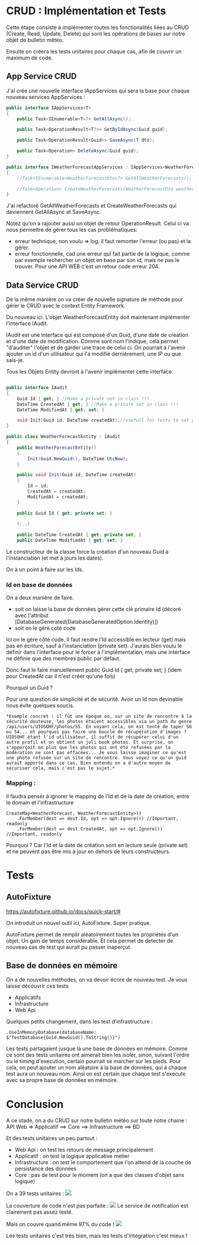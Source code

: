 # CRUD : Implémentation et Tests

Cette étape consiste à implémenter toutes les fonctionalités liées au CRUD (Create, Read, Update, Delete) qui sont les opérations de bases sur notre objet de bulletin météo. 

Ensuite on créera les tests unitaires pour chaque cas, afin de couvrir un maximum de code. 

## App Service CRUD

J'ai crée une nouvelle interface IAppServices qui sera la base pour chaque nouveau services AppServices : 

```c#
public interface IAppServices<T>
{
    public Task<IEnumerable<T>?> GetAllAsync();

    public Task<OperationResult<T?>> GetByIdAsync(Guid guid);

    public Task<OperationResult<Guid>> SaveAsync(T dto);

    public Task<Operation> DeleteAsync(Guid guid);
}

public interface IWeatherForecastAppServices : IAppServices<WeatherForecastDto>
{
    //Task<IEnumerable<WeatherForecastDto>?> GetAllWeatherForecasts(); Replaced by GetAllAsync in IAppServices

    //Task<Operation> CreateWeatherForecasts(WeatherForecastDto weatherForecastDto); Replaced by SaveAsync in IAppServices
}
```

J'ai refactoré GetAllWeatherForecasts et CreateWeatherForecasts qui deviennent GetAllAsync et SaveAsync.

Notez qu'on a rajouter aussi un objet de retour OperationResult. Celui ci va nous permettre de gérer tous les cas problématiques:
- erreur technique, non voulu => log, il faut remonter l'erreur (ou pas) et la gérer.
- erreur fonctionnelle, cad une erreur qui fait partie de la logique, comme par exemple rechercher un objet en base par son id, mais ne pas le trouver. Pour une API WEB c'est un retour code erreur 204.


## Data Service CRUD

De la même manière on va créer de nouvelle signature de méthode pour gérer le CRUD avec le context Entity Framework.

Du nouveau ici. L'objet WeatherForecastEntity doit maintenant implémenter l'interface IAudit.

IAudit est une interface qui est composé d'un Guid, d'une date de creation et d'une date de modification. Comme sont nom l'indique, cela permet "d'auditer" l'objet et de garder une trace de celui ci. On pourrait à l'avenir ajouter un id d'un utilisateur qui l'a modifié dernièrement, une IP ou que sais-je. 

Tous les Objets Entity devront à l'avenir implémenter cette interface.


```c#

public interface IAudit
{
    Guid Id { get; } //Make a private set in class !!!
    DateTime CreatedAt { get; } //Make a private set in class !!!
    DateTime ModifiedAt { get; set; }

    void Init(Guid id, DateTime createdAt);//usefull for tests to set private fields
}

public class WeatherForecastEntity : IAudit
{
    public WeatherForecastEntity()
    {
        Init(Guid.NewGuid(), DateTime.UtcNow);
    }

    public void Init(Guid id, DateTime createdAt)
    {
        Id = id;
        CreatedAt = createdAt;
        ModifiedAt = createdAt;
    }

    public Guid Id { get; private set; }
    
    (...)

    public DateTime CreatedAt { get; private set; }
    public DateTime ModifiedAt { get; set; }
```

Le constructeur de la classe force la création d'un nouveau Guid à l'instanciation (et met à jours les dates).

On à un point à faire sur les Ids.

### Id en base de données

On a deux manière de faire. 
- soit on laisse la base de données gérer cette clé primaire Id (décoré avec l'attribut [DatabaseGenerated(DatabaseGeneratedOption.Identity)])
- soit on le gère coté code

Ici on le gère côté code. Il faut rendre l'Id accessible en lecteur (get) mais pas en écriture, sauf à l'instanciation (private set). J'aurais bien voulu le définir dans l'interface pour le forcer à l'implémentation, mais une interface ne définie que des membres public par défaut.

Donc faut le faire manuellement public Guid Id { get; private set; } (idem pour CreatedAt car il n'est créer qu'une fois)

Pourquoi un Guid ?

Pour une question de simplicité et de sécurité. Avoir un Id non devinable nous évite quelques soucis. 

`
*Exemple concret : il fût une époque où, sur un site de rencontre à la sécurité douteuse, les photos étaient accessibles via un path du genre /api/users/UIOSOHF/photos/55. En voyant cela, on est tenté de taper 56 ou 54... et pourquoi pas faire une boucle de récupération d'images ? UIOSOHF étant l'id utilisateur, il suffit de récupérer celui d'un autre profil et on obtient un joli book photos. Et surprise, on s'apperçoit en plus que les photos qui ont été refusées par la modération ne sont pas effacées... Je vous laisse imaginer ce qu'est une photo refusée sur un site de rencontre. Vous voyez ce qu'un guid aurait apporté dans ce cas. Bien entendu on a d'autre moyen de sécuriser cela, mais c'est pas le sujet.*
`

### Mapping :

Il faudra penser à ignorer le mapping de l'Id et de la date de création, entre le domain et l'infrastructure

```
CreateMap<WeatherForecast, WeatherForecastEntity>()
    .ForMember(dest => dest.Id, opt => opt.Ignore()) //Important, readonly
    .ForMember(dest => dest.CreatedAt, opt => opt.Ignore()) //Important, readonly
```

Pourquoi ? Car l'Id et la date de création sont en lecture seule (private set) et ne peuvent pas être mis à jour en dehors de leurs constructeurs. 

# Tests 

## AutoFixture
https://autofixture.github.io/docs/quick-start/#

On introduit un nouvel outil ici, AutoFixture. Super pratique. 

AutoFixture permet de remplir aléatoirement toutes les propriétés d'un objet. Un gain de temps considérable. Et cela permet de detecter de nouveau cas de test qui aurait pu passer inaperçut. 

## Base de données en mémoire

On a de nouvelles méthodes, on va devoir écrire de nouveau test. Je vous laisse découvrir ces tests 
- Applicatifs
- Infrastructure
- Web Api

Quelques petits changement, dans les test d'infrastructure :

```
.UseInMemoryDatabase(databaseName: $"TestDatabase{Guid.NewGuid().ToString()}")
```

Les tests partagaient jusque là une base de données en mémoire. Comme ce sont des tests unitaires ont aimerait bien les isoler, sinon, suivant l'ordre ou le timing d'execution, certain pourrait se marcher sur les pieds. Pour cela, on peut ajouter un nom aléatoire à la base de données, qui à chaque test aura un nouveau nom. Ainsi on est certain que chaque test s'execute avec sa propre base de données en mémoire. 

# Conclusion

A ce stade, on a du CRUD sur notre bulletin météo sur toute notre chaine : 
API Web => Applicatif ==> Core ==> Infrastructure ==> BD

Et des tests unitaires un peu partout :
- Web Api : on test les retours de message principalement
- Applicatif : on test la logique applicative metier
- Infrastructure : on test le comportement que l'on attend de la couche de persistance des données
- Core : pas de test pour le moment (on a que des classes d'objet sans logique)

On a 39 tests unitaires :
![](../images/tests-unitaires.png)

La couverture de code n'est pas parfaite :
![](../images/code-coverage.png)
Le service de notification est clairement pas assez testé. 


Mais on couvre quand même 97% du code !
![](../images/code-coverage-summary.png)

Les tests unitaires c'est très bien, mais les tests d'intégration c'est mieux !






